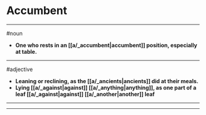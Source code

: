 # Accumbent
---
#noun
- **One who rests in an [[a/_accumbent|accumbent]] position, especially at table.**
---
#adjective
- **Leaning or reclining, as the [[a/_ancients|ancients]] did at their meals.**
- **Lying [[a/_against|against]] [[a/_anything|anything]], as one part of a leaf [[a/_against|against]] [[a/_another|another]] leaf**
---
---
